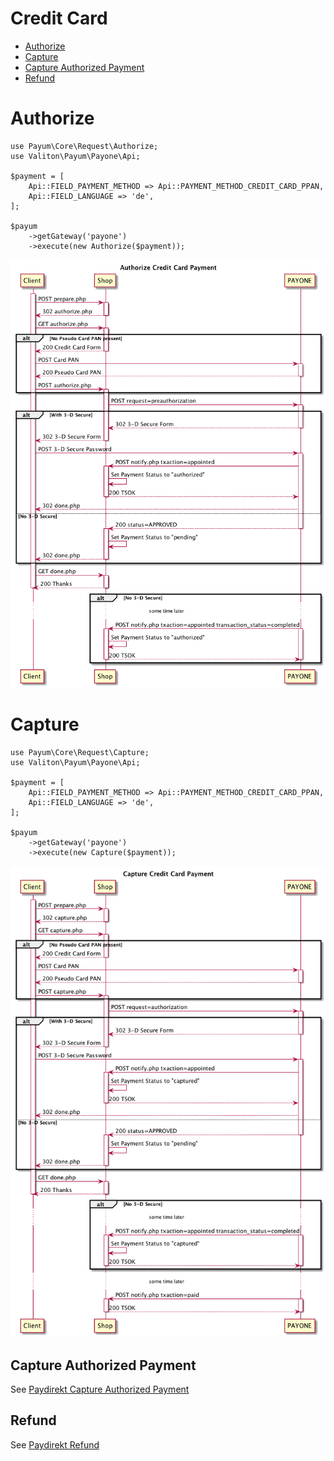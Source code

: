 # Credit Card

* [Authorize](#authorize)
* [Capture](#capture)
* [Capture Authorized Payment](#capture-authorized-payment)
* [Refund](#refund)

# Authorize

```php?start_inline=1
use Payum\Core\Request\Authorize;
use Valiton\Payum\Payone\Api;

$payment = [
    Api::FIELD_PAYMENT_METHOD => Api::PAYMENT_METHOD_CREDIT_CARD_PPAN,
    Api::FIELD_LANGUAGE => 'de',
];

$payum
    ->getGateway('payone')
    ->execute(new Authorize($payment));
```

![Sequence Diagram Authorize Payment](credit-card-authorize.png "Sequence Diagram Authorize Payment")

# Capture

```php?start_inline=1
use Payum\Core\Request\Capture;
use Valiton\Payum\Payone\Api;

$payment = [
    Api::FIELD_PAYMENT_METHOD => Api::PAYMENT_METHOD_CREDIT_CARD_PPAN,
    Api::FIELD_LANGUAGE => 'de',
];

$payum
    ->getGateway('payone')
    ->execute(new Capture($payment));
```

![Sequence Diagram Capture Payment](credit-card-capture.png "Sequence Diagram Capture Payment")

## Capture Authorized Payment

See [Paydirekt Capture Authorized Payment](paydirekt.md#capture-authorized-payment)

## Refund

See [Paydirekt Refund](paydirekt.md#refund)

